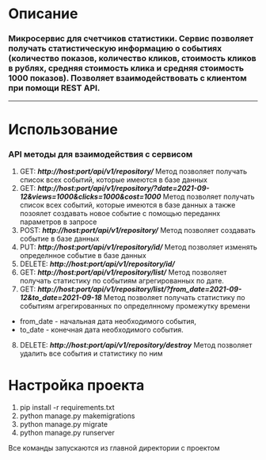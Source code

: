 <h1>Описание</h1>

<h3> Микросервис для счетчиков статистики. Сервис позволяет получать статистическую информацию о событиях (количество показов, количество кликов, стоимость кликов в рублях, средняя стоимость клика и средняя стоимость 1000 показов). Позволяет взаимодействовать с клиентом при помощи REST API.</h3>
<hr>


<h1>Использование</h1>

<h3> API методы для взаимодействия с сервисом </h3>

1. GET: ***http://host:port/api/v1/repository/*** Метод позволяет получать список всех событий, которые имеются в базе данных
2. GET: ***http://host:port/api/v1/repository/?date=2021-09-12&views=1000&clicks=1000&cost=1000*** Метод позволяет получать список всех событий, которые имеются в базе данных а также позоялет создавать новое событие с помощью переданнх параметров в запросе
3. POST: ***http://host:port/api/v1/repository/*** Метод позволяет создавать событие в базе данных
4. PUT: ***http://host:port/api/v1/repository/id/*** Метод позволяет изменять определнное событие в базе данных
5. DELETE: ***http://host:port/api/v1/repository/id/***  
6. GET: ***http://host:port/api/v1/repository/list/*** Метод позволяет получать статистику по событиям агрегированных по дате.
7. GET: ***http://host:port/api/v1/repository/list/?from_date=2021-09-12&to_date=2021-09-18*** Метод позволяет получать статистику по событиям агрегированных по определнному промежутку времени 
* from_date - начальная дата необходимого события,
* to_date - конечная дата необходимого события.
8. DELETE: ***http://host:port/api/v1/repository/destroy*** Метод позволяет удалить все события и статистику по ним


<h1>Настройка проекта</h1>

1. pip install -r requirements.txt
2. python manage.py makemigrations
3. python manage.py migrate
4. python manage.py runserver

Все команды запускаются из главной директории с проектом

